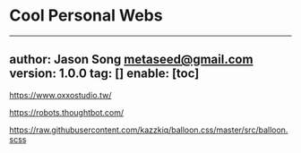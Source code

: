 # Cool Personal Webs
---
author: Jason Song <metaseed@gmail.com>
version: 1.0.0
tag: []
enable: [toc]
---

https://www.oxxostudio.tw/

https://robots.thoughtbot.com/

https://raw.githubusercontent.com/kazzkiq/balloon.css/master/src/balloon.scss